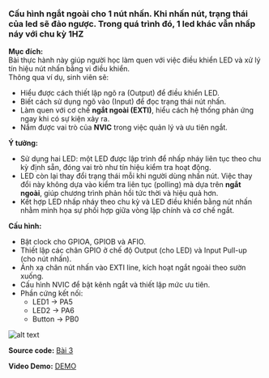 
### Cấu hình ngắt ngoài cho 1 nút nhấn. Khi nhấn nút, trạng thái của led sẽ đảo ngược. Trong quá trình đó, 1 led khác vẫn nhấp náy với chu kỳ 1HZ  
**Mục đích:**  
Bài thực hành này giúp người học làm quen với việc điều khiển LED và xử lý tín hiệu nút nhấn bằng vi điều khiển.  
Thông qua ví dụ, sinh viên sẽ:  
- Hiểu được cách thiết lập ngõ ra (Output) để điều khiển LED.  
- Biết cách sử dụng ngõ vào (Input) để đọc trạng thái nút nhấn.  
- Làm quen với cơ chế **ngắt ngoài (EXTI)**, hiểu cách hệ thống phản ứng ngay khi có sự kiện xảy ra.  
- Nắm được vai trò của **NVIC** trong việc quản lý và ưu tiên ngắt.  

**Ý tưởng:**  
- Sử dụng hai LED: một LED được lập trình để nhấp nháy liên tục theo chu kỳ định sẵn, đóng vai trò như tín hiệu kiểm tra hoạt động.  
- LED còn lại thay đổi trạng thái mỗi khi người dùng nhấn nút. Việc thay đổi này không dựa vào kiểm tra liên tục (polling) mà dựa trên **ngắt ngoài**, giúp chương trình phản hồi tức thời và hiệu quả hơn.  
- Kết hợp LED nhấp nháy theo chu kỳ và LED điều khiển bằng nút nhấn nhằm minh họa sự phối hợp giữa vòng lặp chính và cơ chế ngắt.  

**Cấu hình:**  
- Bật clock cho GPIOA, GPIOB và AFIO.  
- Thiết lập các chân GPIO ở chế độ Output (cho LED) và Input Pull-up (cho nút nhấn).  
- Ánh xạ chân nút nhấn vào EXTI line, kích hoạt ngắt ngoài theo sườn xuống.  
- Cấu hình NVIC để bật kênh ngắt và thiết lập mức ưu tiên.  
- Phần cứng kết nối:  
  - LED1 → PA5  
  - LED2 → PA6  
  - Button → PB0  
 

![alt text](Ex3.jpg)  

**Source code:** [Bài 3](main.c)  

**Video Demo:** [DEMO](https://drive.google.com/drive/u/0/folders/18WuSejkMz8G0gB_w4a7SlnFkfVLqn4w3)
